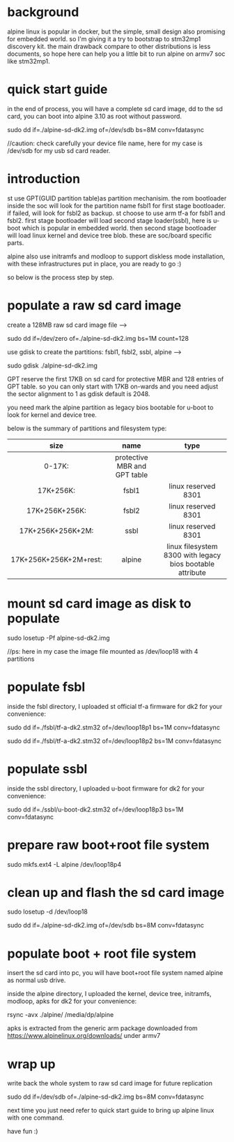# background
alpine linux is popular in docker, but the simple, small design also promising for embedded world. so I'm giving it a try to bootstrap to stm32mp1 discovery kit.
the main drawback compare to other distributions is less documents, so hope here can help you a little bit to run alpine on armv7 soc like stm32mp1.

# quick start guide
in the end of process, you will have a complete sd card image, dd to the sd card, you can boot into alpine 3.10 as root without password.

sudo dd if=./alpine-sd-dk2.img of=/dev/sdb bs=8M conv=fdatasync

//caution: check carefully your device file name, here for my case is /dev/sdb for my usb sd card reader.

# introduction
st use GPT(GUID partition table)as partition mechanisim. the rom bootloader inside the soc will look for the partition name fsbl1 for first stage bootloader. if failed, will look for fsbl2 as backup. st choose to use arm tf-a for fsbl1 and fsbl2. first stage bootloader will load second stage loader(ssbl), here is u-boot which is popular in embedded world. then second stage bootloader will load linux kernel and device tree blob. these are soc/board specific parts.

alpine also use initramfs and modloop to support diskless mode installation, with these infrastructures put in place, you are ready to go :)

so below is the process step by step.

# populate a raw sd card image

create a 128MB raw sd card image file -->

sudo dd if=/dev/zero of=./alpine-sd-dk2.img bs=1M count=128

use gdisk to create the partitions: fsbl1, fsbl2, ssbl, alpine -->

sudo gdisk ./alpine-sd-dk2.img

GPT reserve the first 17KB on sd card for protective MBR and 128 entries of GPT table. so you can only start with 17KB on-wards and you need adjust the sector alignment to 1 as gdisk default is 2048.

you need mark the alpine partition as legacy bios bootable for u-boot to look for kernel and device tree.

below is the summary of partitions and filesystem type:

| size | name | type |
| :----: | :----: | :----: |
| 0-17K: | protective MBR and GPT table |
| 17K+256K: | fsbl1 | linux reserved 8301 |
| 17K+256K+256K: | fsbl2 | linux reserved 8301 |
| 17K+256K+256K+2M: | ssbl | linux reserved 8301 |
| 17K+256K+256K+2M+rest: | alpine | linux filesystem 8300 with legacy bios bootable attribute |

# mount sd card image as disk to populate

sudo losetup -Pf alpine-sd-dk2.img

//ps: here in my case the image file mounted as /dev/loop18 with 4 partitions  

# populate fsbl

inside the fsbl directory, I uploaded st official tf-a firmware for dk2 for your convenience:

sudo dd if=./fsbl/tf-a-dk2.stm32 of=/dev/loop18p1 bs=1M conv=fdatasync  

sudo dd if=./fsbl/tf-a-dk2.stm32 of=/dev/loop18p2 bs=1M conv=fdatasync

# populate ssbl

inside the ssbl directory, I uploaded u-boot firmware for dk2 for your convenience: 

sudo dd if=./ssbl/u-boot-dk2.stm32 of=/dev/loop18p3 bs=1M conv=fdatasync

# prepare raw boot+root file system

sudo mkfs.ext4 -L alpine /dev/loop18p4

# clean up and flash the sd card image

sudo losetup -d /dev/loop18

sudo dd if=./alpine-sd-dk2.img of=/dev/sdb bs=8M conv=fdatasync

# populate boot + root file system

insert the sd card into pc, you will have boot+root file system named alpine as normal usb drive.

inside the alpine directory, I uploaded the kernel, device tree, initramfs, modloop, apks for dk2 for your convenience:

rsync -avx ./alpine/ /media/dp/alpine

apks is extracted from the generic arm package downloaded from https://www.alpinelinux.org/downloads/ under armv7 

# wrap up
write back the whole system to raw sd card image for future replication

sudo dd if=/dev/sdb of=./alpine-sd-dk2.img bs=8M conv=fdatasync

next time you just need refer to quick start guide to bring up alpine linux with one command.

have fun :)
